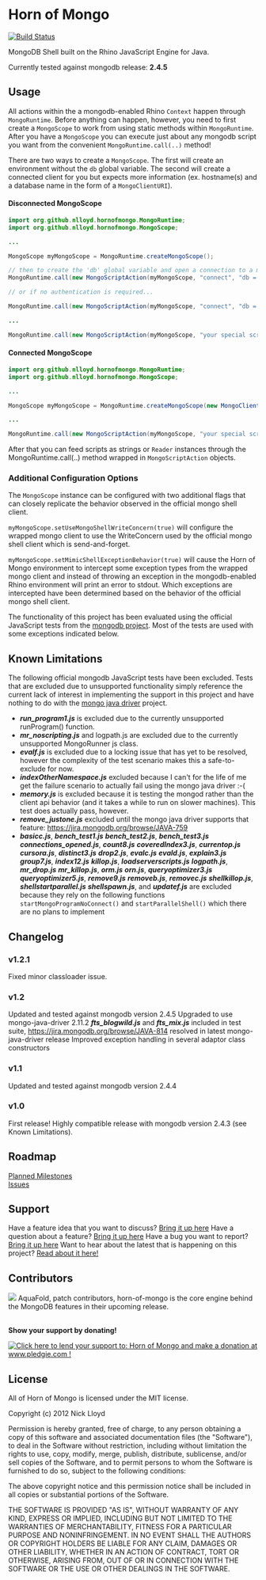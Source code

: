 Horn of Mongo
=============
[![Build Status](https://travis-ci.org/nlloyd/horn-of-mongo.png?branch=master)](https://travis-ci.org/nlloyd/horn-of-mongo)

MongoDB Shell built on the Rhino JavaScript Engine for Java.

Currently tested against mongodb release: <strong>2.4.5</strong>

## Usage

All actions within the a mongodb-enabled Rhino `Context` happen through `MongoRuntime`.  Before anything can happen, however, you need to first create a `MongoScope` to work from using static methods within `MongoRuntime`.  After you have a `MongoScope` you can execute just about any mongodb script you want from the convenient `MongoRuntime.call(..)` method!

There are two ways to create a `MongoScope`.  The first will create an environment without the `db` global variable.  The second will create a connected client for you but expects more information (ex. hostname(s) and a database name in the form of a `MongoClientURI`).

#### Disconnected MongoScope
```java
import org.github.nlloyd.hornofmongo.MongoRuntime;
import org.github.nlloyd.hornofmongo.MongoScope;

...

MongoScope myMongoScope = MongoRuntime.createMongoScope();

// then to create the 'db' global variable and open a connection to a mongod instance...
MongoRuntime.call(new MongoScriptAction(myMongoScope, "connect", "db = connect('someHost:27017/someDb',myUserName,myPassword);"));

// or if no authentication is required...

MongoRuntime.call(new MongoScriptAction(myMongoScope, "connect", "db = connect('someHost:27017/someDb',null,null);"));

...

MongoRuntime.call(new MongoScriptAction(myMongoScope, "your special script, or a Reader instead of this string"));
```

#### Connected MongoScope
```java
import org.github.nlloyd.hornofmongo.MongoRuntime;
import org.github.nlloyd.hornofmongo.MongoScope;

...

MongoScope myMongoScope = MongoRuntime.createMongoScope(new MongoClientURI("mongodb://localhost/test"), true, true);

...

MongoRuntime.call(new MongoScriptAction(myMongoScope, "your special script, or a Reader instead of this string"));
```

After that you can feed scripts as strings or `Reader` instances through the MongoRuntime.call(..) method wrapped in `MongoScriptAction` objects.

### Additional Configuration Options

The `MongoScope` instance can be configured with two additional flags that can closely replicate the behavior observed in the official mongo shell client.

`myMongoScope.setUseMongoShellWriteConcern(true)` will configure the wrapped mongo client to use the WriteConcern used by the official mongo shell client which is send-and-forget.

`myMongoScope.setMimicShellExceptionBehavior(true)` will cause the Horn of Mongo environment to intercept some exception types from the wrapped mongo client and instead of throwing an exception in the mongodb-enabled Rhino environment will print an error to stdout.  Which exceptions are intercepted have been determined based on the behavior of the official mongo shell client.

The functionality of this project has been evaluated using the official JavaScript tests from the <a href='https://github.com/mongodb/mongo'>mongodb project</a>.  Most of the tests are used with some exceptions indicated below. 

## Known Limitations

The following official mongodb JavaScript tests have been excluded.  Tests that are excluded due to unsupported functionality simply reference the current lack of interest in implementing the support in this project and have nothing to do with the <a href='https://github.com/mongodb/mongo-java-driver'>mongo java driver</a> project.

* **_run_program1.js_** is excluded due to the currently unsupported runProgram() function.
* **_mr_noscripting.js_** and logpath.js are excluded due to the currently
unsupported MongoRunner js class.
* **_evalf.js_** is excluded due to a locking issue that has yet to be resolved, however the complexity of the test scenario makes this a safe-to-exclude for now.
* **_indexOtherNamespace.js_** excluded because I can't for the life of me get the failure scenario to actually fail using the mongo java driver :-(
* **_memory.js_** is excluded because it is testing the mongod rather than the
client api behavior (and it takes a while to run on slower machines).
This test does actually pass, however.
* **_remove_justone.js_** excluded until the mongo java driver supports that feature: https://jira.mongodb.org/browse/JAVA-759
* **_basicc.js_**, **_bench_test1.js_**
**_bench_test2.js_**, **_bench_test3.js_**
**_connections_opened.js_**, **_count8.js_**
**_coveredIndex3.js_**, **_currentop.js_**
**_cursora.js_**, **_distinct3.js_**
**_drop2.js_**, **_evalc.js_**
**_evald.js_**, **_explain3.js_**
**_group7.js_**, **_index12.js_**
**_killop.js_**, **_loadserverscripts.js_**
**_logpath.js_**, **_mr_drop.js_**
**_mr_killop.js_**, **_orm.js_**
**_orn.js_**, **_queryoptimizer3.js_**
**_queryoptimizer5.js_**, **_remove9.js_**
**_removeb.js_**, **_removec.js_**
**_shellkillop.js_**, **_shellstartparallel.js_**
**_shellspawn.js_**, and **_updatef.js_** are excluded because they rely on the following functions `startMongoProgramNoConnect()` and `startParallelShell()` which there are no plans to implement

## Changelog

### v1.2.1

Fixed minor classloader issue.

### v1.2

Updated and tested against mongodb version 2.4.5
Upgraded to use mongo-java-driver 2.11.2
**_fts_blogwild.js_** and **_fts_mix.js_** included in test suite,  https://jira.mongodb.org/browse/JAVA-814 resolved in latest mongo-java-driver release
Improved exception handling in several adaptor class constructors

### v1.1

Updated and tested against mongodb version 2.4.4

### v1.0

First release!  Highly compatible release with mongodb version 2.4.3 (see Known Limitations).

## Roadmap

[Planned Milestones](https://github.com/nlloyd/horn-of-mongo/issues/milestones)<br/>
[Issues](https://github.com/nlloyd/horn-of-mongo/issues?labels=&milestone=&page=1&state=open)

## Support

Have a feature idea that you want to discuss? [Bring it up here](https://groups.google.com/forum/?fromgroups#!forum/horn-of-mongo)
Have a question about a feature? [Bring it up here](https://groups.google.com/forum/?fromgroups#!forum/horn-of-mongo)
Have a bug you want to report? [Bring it up here](https://groups.google.com/forum/#!forum/horn-of-mongo)
Want to hear about the latest that is happening on this project? [Read about it here!](https://groups.google.com/forum/?fromgroups#!forum/horn-of-mongo)

## Contributors

<a href="http://www.aquafold.com"><img src="http://www.aquafold.com/images/s_aquadatastudio_130x34.gif" /></a>  AquaFold, patch contributors, horn-of-mongo is the core engine behind the MongoDB features in their upcoming release.

<br/>
<strong>Show your support by donating!</strong>

<a href='http://www.pledgie.com/campaigns/20520'><img alt='Click here to lend your support to: Horn of Mongo and make a donation at www.pledgie.com !' src='http://www.pledgie.com/campaigns/20520.png?skin_name=chrome' border='0' /></a>

## License

All of Horn of Mongo is licensed under the MIT license.

  Copyright (c) 2012 Nick Lloyd

  Permission is hereby granted, free of charge, to any person obtaining a copy
  of this software and associated documentation files (the "Software"), to deal
  in the Software without restriction, including without limitation the rights
  to use, copy, modify, merge, publish, distribute, sublicense, and/or sell
  copies of the Software, and to permit persons to whom the Software is
  furnished to do so, subject to the following conditions:

  The above copyright notice and this permission notice shall be included in
  all copies or substantial portions of the Software.

  THE SOFTWARE IS PROVIDED "AS IS", WITHOUT WARRANTY OF ANY KIND, EXPRESS OR
  IMPLIED, INCLUDING BUT NOT LIMITED TO THE WARRANTIES OF MERCHANTABILITY,
  FITNESS FOR A PARTICULAR PURPOSE AND NONINFRINGEMENT. IN NO EVENT SHALL THE
  AUTHORS OR COPYRIGHT HOLDERS BE LIABLE FOR ANY CLAIM, DAMAGES OR OTHER
  LIABILITY, WHETHER IN AN ACTION OF CONTRACT, TORT OR OTHERWISE, ARISING FROM,
  OUT OF OR IN CONNECTION WITH THE SOFTWARE OR THE USE OR OTHER DEALINGS IN
  THE SOFTWARE.
